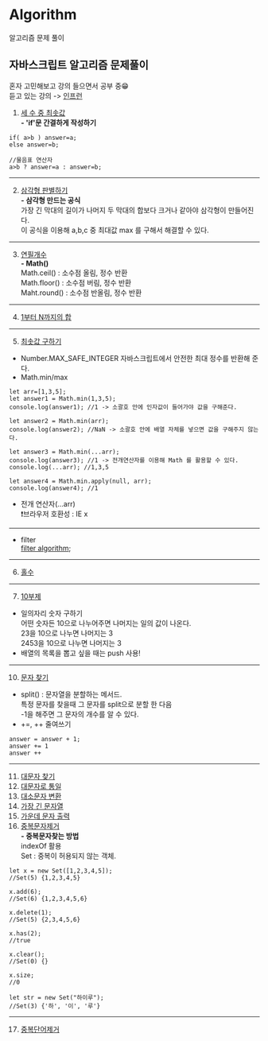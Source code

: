 # Algorithm
알고리즘 문제 풀이

## 자바스크립트 알고리즘 문제풀이
혼자 고민해보고 강의 들으면서 공부 중😁  
듣고 있는 강의 -> [인프런](https://inf.run/HfQv)  
  
1. [세 수 중 최솟값](SY-Algorithm/1-1.js)<br>
**- 'if'문 간결하게 작성하기**<br>
```
if( a>b ) answer=a;
else answer=b;

//물음표 연산자
a>b ? answer=a : answer=b;
```

---
2. [삼각형 판별하기](SY-Algorithm/1-2.js)<br>
**- 삼각형 만드는 공식**<br>
가장 긴 막대의 길이가 나머지 두 막대의 합보다 크거나 같아야 삼각형이 만들어진다.<br>
이 공식을 이용해 a,b,c 중 최대값 max 를 구해서 해결할 수 있다.
---
3. [연필개수](SY-Algorithm/1-3.js)<br>
**- Math()**<br>
Math.ceil() : 소수점 올림, 정수 반환<br>
Math.floor() : 소수점 버림, 정수 반환<br>
Maht.round() : 소수점 반올림, 정수 반환
---
4. [1부터 N까지의 합](SY-Algorithm/1-4.js)

---

5. [최솟값 구하기](SY-Algorithm/1-5.js)<br>
- Number.MAX_SAFE_INTEGER
자바스크립트에서 안전한 최대 정수를 반환해 준다.<br>
- Math.min/max
```
let arr=[1,3,5];
let answer1 = Math.min(1,3,5);
console.log(answer1); //1 -> 소괄호 안에 인자값이 들어가야 값을 구해준다.

let answer2 = Math.min(arr);
console.log(answer2); //NaN -> 소괄호 안에 배열 자체를 넣으면 값을 구해주지 않는다.

let answer3 = Math.min(...arr);
console.log(answer3); //1 -> 전개연산자를 이용해 Math 를 활용할 수 있다.
console.log(...arr); //1,3,5

let answer4 = Math.min.apply(null, arr);
console.log(answer4); //1
```
- 전개 연산자(...arr)<br>
❗브라우저 호환성 : IE x
---
- filter<br>
[filter algorithm](https://www.notion.so/ES6-a1e92905808b4b8cbe8667b752495b8a);

---
6. [홀수](SY-Algorithm/1-6.js)<br>

---
7. [10부제](SY-Algorithm/1-7.js)<br>
- 일의자리 숫자 구하기<br>
어떤 숫자든 10으로 나누어주면 나머지는 일의 값이 나온다.<br>
23을 10으로 나누면 나머지는 3<br>
2453을 10으로 나누면 나머지는 3<br>
- 배열의 목록을 뽑고 싶을 때는 push 사용!<br>

---
10. [문자 찾기](SY-Algorithm/1-10.js)<br>
- split() : 문자열을 분할하는 메서드.<br>
특정 문자를 찾을때 그 문자를 split으로 분할 한 다음<br>
-1을 해주면 그 문자의 개수를 알 수 있다.<br>
- +=, ++ 줄여쓰기<br>
```
answer = answer + 1;
answer += 1
answer ++
```
---
11. [대문자 찾기](SY-Algorithm/1-11.js)<br>
12. [대문자로 통일](SY-Algorithm/1-12.js)<br>
13. [대소문자 변환](SY-Algorithm/1-13.js)<br>
14. [가장 긴 문자열](SY-Algorithm/1-14.js)<br>
15. [가운데 문자 출력](SY-Algorithm/1-15.js)<br>
16. [중복문자제거](SY-Algorithm/1-16.js)<br>
**- 중복문자찾는 방법**<br>
indexOf 활용<br>
Set : 중복이 허용되지 않는 객체.
```
let x = new Set([1,2,3,4,5]);
//Set(5) {1,2,3,4,5}

x.add(6);
//Set(6) {1,2,3,4,5,6}

x.delete(1);
//Set(5) {2,3,4,5,6}

x.has(2);
//true

x.clear();
//Set(0) {}

x.size;
//0

let str = new Set("하이루");
//Set(3) {'하', '이', '루'}
```
---
17. [중복단어제거](SY-Algorithm/1-17.js)<br>



